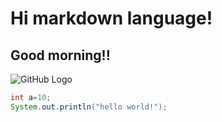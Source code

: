 # Hi markdown language!
## Good morning!!
![GitHub Logo](https://github.githubassets.com/images/modules/logos_page/GitHub-Mark.png)

```java
int a=10;
System.out.println("hello world!");



